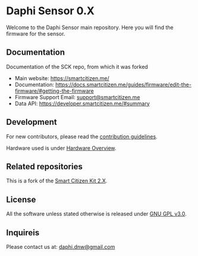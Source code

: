 # Daphi Sensor 0.X

Welcome to the Daphi Sensor main repository. Here you will find the firmware for the sensor.

## Documentation
Documentation of the SCK repo, from which it was forked
- Main website: https://smartcitizen.me/
- Documentation: https://docs.smartcitizen.me/guides/firmware/edit-the-firmware/#getting-the-firmware
- Firmware Support Email: support@smartcitizen.me
- Data API: https://developer.smartcitizen.me/#summary

## Development

For new contributors, please read the [contribution guidelines](https://github.com/Daphi-Prevent-FLW/Daphi-Sensor/blob/master/guides%20and%20manuals/How%20to%20contribute.md).

Hardware used is under [Hardware Overview](https://github.com/Daphi-Prevent-FLW/Daphi-Sensor/blob/master/guides%20and%20manuals/Hardware%20Overview.md).

## Related repositories

This is a fork of the [Smart Citizen Kit 2.X](https://github.com/fablabbcn/smartcitizen-kit-2x).

## License

All the software unless stated otherwise is released under [GNU GPL v3.0](https://github.com/fablabbcn/smartcitizen-kit-20/blob/master/LICENSE).

## Inquireis

Please contact us at: daphi.dnw@gmail.com
